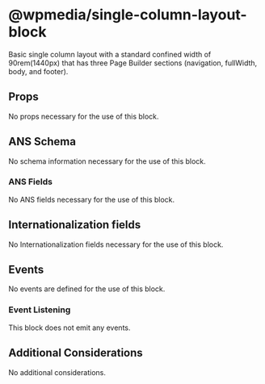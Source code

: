# @wpmedia/single-column-layout-block

Basic single column layout with a standard confined width of 90rem(1440px) that has three Page Builder sections (navigation, fullWidth, body, and footer).

## Props

No props necessary for the use of this block.

## ANS Schema

No schema information necessary for the use of this block.

### ANS Fields

No ANS fields necessary for the use of this block.

## Internationalization fields

No Internationalization fields necessary for the use of this block.

## Events

No events are defined for the use of this block.

### Event Listening

This block does not emit any events.

## Additional Considerations

No additional considerations.
